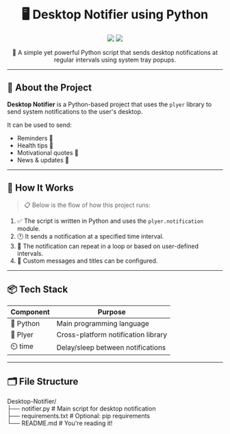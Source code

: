 <h1 align="center">🖥️ Desktop Notifier using Python</h1>

<p align="center">
  <img src="https://img.shields.io/badge/Python-3.x-blue?style=for-the-badge&logo=python&logoColor=white"/>
  <img src="https://img.shields.io/badge/Desktop--Notifier-Notification-success?style=for-the-badge"/>
</p>

<p align="center">
  🔔 A simple yet powerful Python script that sends desktop notifications at regular intervals using system tray popups.
</p>

---

## 📌 About the Project

**Desktop Notifier** is a Python-based project that uses the `plyer` library to send system notifications to the user's desktop.

It can be used to send:
- Reminders 💬
- Health tips 🏥
- Motivational quotes 🌟
- News & updates 📰

---

## 🧠 How It Works

> 📋 Below is the flow of how this project runs:

1. ✅ The script is written in Python and uses the `plyer.notification` module.
2. 🕐 It sends a notification at a specified time interval.
3. 🔁 The notification can repeat in a loop or based on user-defined intervals.
4. 🎯 Custom messages and titles can be configured.

---

## 📦 Tech Stack

| Component | Purpose |
|----------|---------|
| 🐍 Python | Main programming language |
| 🔔 Plyer | Cross-platform notification library |
| ⏲️ time | Delay/sleep between notifications |

---

## 🗂️ File Structure

Desktop-Notifier/<br>
├── notifier.py # Main script for desktop notification<br>
├── requirements.txt # Optional: pip requirements<br>
└── README.md # You're reading it!<br>
